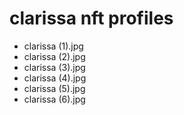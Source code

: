 # clarissa nft profiles
- clarissa (1).jpg
- clarissa (2).jpg
- clarissa (3).jpg
- clarissa (4).jpg
- clarissa (5).jpg
- clarissa (6).jpg
